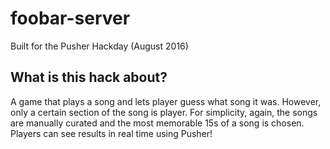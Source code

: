 # foobar-server

Built for the Pusher Hackday (August 2016)

## What is this hack about?

A game that plays a song and lets player guess what song it was. However, only a certain section of the song is player. For simplicity, again, the songs are manually curated and the most memorable 15s of a song is chosen. Players can see results in real time using Pusher!
